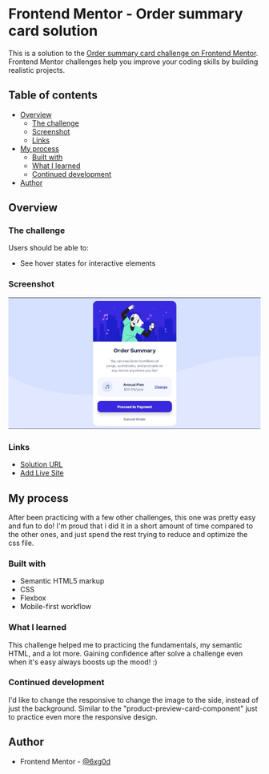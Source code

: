 # Frontend Mentor - Order summary card solution

This is a solution to the [Order summary card challenge on Frontend Mentor](https://www.frontendmentor.io/challenges/order-summary-component-QlPmajDUj). Frontend Mentor challenges help you improve your coding skills by building realistic projects. 

## Table of contents

- [Overview](#overview)
  - [The challenge](#the-challenge)
  - [Screenshot](#screenshot)
  - [Links](#links)
- [My process](#my-process)
  - [Built with](#built-with)
  - [What I learned](#what-i-learned)
  - [Continued development](#continued-development)
- [Author](#author)

## Overview

### The challenge

Users should be able to:

- See hover states for interactive elements

### Screenshot

![](./Screenshot-desktop.jpg)

### Links

- [Solution URL](https://your-solution-url.com)
- [Add Live Site](https://6xg0d.github.io/order-summary-component/)

## My process

After been practicing with a few other challenges, this one was pretty easy and fun to do! I'm proud that i did it in a short amount of time compared to the other ones, and just spend the rest trying to reduce and optimize the css file.

### Built with

- Semantic HTML5 markup
- CSS
- Flexbox
- Mobile-first workflow

### What I learned

This challenge helped me to practicing the fundamentals, my semantic HTML, and a lot more. Gaining confidence after solve a challenge even when it's easy always boosts up the mood! :) 

### Continued development

I'd like to change the responsive to change the image to the side, instead of just the background. Similar to the "product-preview-card-component" just to practice even more the responsive design.

## Author

- Frontend Mentor - [@6xg0d](https://www.frontendmentor.io/profile/6xg0d)